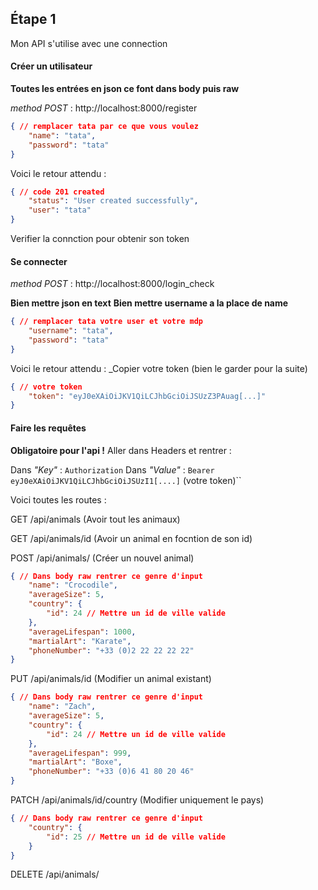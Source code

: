 ## Étape 1 

Mon API s'utilise avec une connection 
#### Créer un utilisateur 

**Toutes les entrées en json ce font dans body puis raw**

_method POST_ : http://localhost:8000/register

```json
{ // remplacer tata par ce que vous voulez
    "name": "tata",
    "password": "tata"
} 
```

Voici le retour attendu : 

```json
{ // code 201 created
	"status": "User created successfully",
	"user": "tata"
}
```

Verifier la connction pour obtenir son token
#### Se connecter

_method POST_ : http://localhost:8000/login_check

**Bien mettre json en text**
**Bien mettre username a la place de name**

```json
{ // remplacer tata votre user et votre mdp
    "username": "tata",
    "password": "tata"
} 
```

Voici le retour attendu : 
_Copier votre token (bien le garder pour la suite)

```json
{ // votre token 
	"token": "eyJ0eXAiOiJKV1QiLCJhbGciOiJSUzZ3PAuag[...]"
}
```

#### Faire les requêtes

**Obligatoire pour l'api !**
Aller dans Headers et rentrer :

Dans _"Key"_ : `Authorization`
Dans _"Value"_ : `Bearer eyJ0eXAiOiJKV1QiLCJhbGciOiJSUzI1[....]` (votre token)``

Voici toutes les routes : 

GET /api/animals (Avoir tout les animaux)

GET /api/animals/id (Avoir un animal en focntion de son id)

POST /api/animals/ (Créer un nouvel animal) 

```json 
{ // Dans body raw rentrer ce genre d'input 
    "name": "Crocodile",
    "averageSize": 5,
    "country": {
        "id": 24 // Mettre un id de ville valide
    },
    "averageLifespan": 1000,
    "martialArt": "Karate",
    "phoneNumber": "+33 (0)2 22 22 22 22"
}
```

PUT /api/animals/id (Modifier un animal existant)

```json
{ // Dans body raw rentrer ce genre d'input
    "name": "Zach",
    "averageSize": 5,
    "country": {
        "id": 24 // Mettre un id de ville valide
    },
    "averageLifespan": 999,
    "martialArt": "Boxe",
    "phoneNumber": "+33 (0)6 41 80 20 46"
}
```

PATCH /api/animals/id/country (Modifier uniquement le pays)

```json
{ // Dans body raw rentrer ce genre d'input
    "country": {
        "id": 25 // Mettre un id de ville valide
    }
}
```

DELETE /api/animals/
